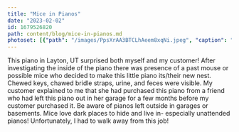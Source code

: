 ```yaml
---
title: "Mice in Pianos"
date: "2023-02-02"
id: 1679526820
path: content/blog/mice-in-pianos.md
photoset: [{"path": "/images/PpsXrAA3BTCLhAeem8xqNi.jpeg", "caption": "Chewed keys and bridle straps-", "thumbnail": "True"}]
---
```

This piano in Layton, UT surprised both myself and my customer! After investigating the inside of the piano there was presence of a past mouse or possible mice who decided to make this little piano its/their new nest. Chewed keys, chawed bridle straps, urine, and feces were visible. My customer explained to me that she had purchased this piano from a friend who had left this piano out in her garage for a few months before my customer purchased it. 
Be aware of pianos left outside in garages or basements. Mice love dark places to hide and live in- especially unattended pianos! Unfortunately, I had to walk away from this job!